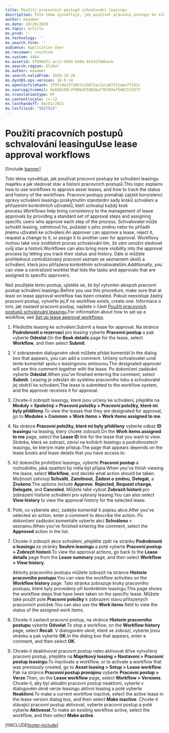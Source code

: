 ```yaml
---
title: Použití pracovních postupů schvalování leasingu
description: Toto téma vysvětluje, jak používat pracovní postupy ke schválení leasingu majetku a jak sledovat stav a historii pracovních postupů.
author: moaamer
ms.date: 10/28/2020
ms.topic: article
ms.prod: ''
ms.technology: ''
ms.search.form: ''
audience: Application User
ms.reviewer: roschlom
ms.custom: 4464
ms.assetid: 5f89daf1-acc2-4959-b48d-91542fb6bacb
ms.search.region: Global
ms.author: moaamer
ms.search.validFrom: 2020-10-28
ms.dyn365.ops.version: 10.0.14
ms.openlocfilehash: 2f9fc8e337206111b0f2ac1cca87131abe7f283c
ms.sourcegitcommit: 0e8db169c3f90bd750826af76709ef5d621fd377
ms.translationtype: HT
ms.contentlocale: cs-CZ
ms.lasthandoff: 04/01/2021
ms.locfileid: "5827523"
---
```

# <a name="use-lease-approval-workflows"></a><span data-ttu-id="be8c7-103">Použití pracovních postupů schvalování leasingu</span><span class="sxs-lookup"><span data-stu-id="be8c7-103">Use lease approval workflows</span></span>

[!include [banner](../includes/banner.md)]

<span data-ttu-id="be8c7-104">Toto téma vysvětluje, jak používat pracovní postupy ke schválení leasingu majetku a jak sledovat stav a historii pracovních postupů.</span><span class="sxs-lookup"><span data-stu-id="be8c7-104">This topic explains how to use workflows to approve asset leases, and how to track the status and history of the workflows.</span></span> <span data-ttu-id="be8c7-105">Pracovní postupy pomáhají zajistit konzistenci správy schválení leasingu poskytnutím standardní sady kroků schválení a přiřazením konkrétních uživatelů, kteří schvalují každý krok procesu.</span><span class="sxs-lookup"><span data-stu-id="be8c7-105">Workflows help bring consistency to the management of lease approvals by providing a standard set of approval steps and assigning specific users who approve each step of the process.</span></span> <span data-ttu-id="be8c7-106">Schvalovatel může schválit leasing, odmítnout ho, požádat o jeho změnu nebo ho přiřadit jinému uživateli ke schválení.</span><span class="sxs-lookup"><span data-stu-id="be8c7-106">An approver can approve a lease, reject it, request a change to it, or assign it to another user for approval.</span></span> <span data-ttu-id="be8c7-107">Workflovy mohou také více zviditelnit proces schvalování tím, že vám umožní sledovat svůj stav a historii.</span><span class="sxs-lookup"><span data-stu-id="be8c7-107">Workflows can also bring more visibility into the approval process by letting you track their status and history.</span></span> <span data-ttu-id="be8c7-108">Dále si můžete prohlédnout centralizovaný pracovní seznam se seznamem úkolů a schválení, která jsou přiřazena konkrétním schvalovatelům.</span><span class="sxs-lookup"><span data-stu-id="be8c7-108">Additionally, you can view a centralized worklist that lists the tasks and approvals that are assigned to specific approvers.</span></span>

<span data-ttu-id="be8c7-109">Než použijete tento postup, ujistěte se, že byl vytvořen alespoň pracovní postup schválení leasingu.</span><span class="sxs-lookup"><span data-stu-id="be8c7-109">Before you use this procedure, make sure that at least on lease approval workflow has been created.</span></span> <span data-ttu-id="be8c7-110">Pokud neexistuje žádný pracovní postup, vytvořte jej.</span><span class="sxs-lookup"><span data-stu-id="be8c7-110">If no workflow exists, create one.</span></span> <span data-ttu-id="be8c7-111">Informace o tom, jak nastavit pracovní postup, najdete v části [Použití pracovních postupů schvalování leasingu](set-up-lease-wrkflw.md).</span><span class="sxs-lookup"><span data-stu-id="be8c7-111">For information about how to set up a workflow, see [Set up lease approval workflows](set-up-lease-wrkflw.md).</span></span>

1. <span data-ttu-id="be8c7-112">Předložte leasing ke schválení.</span><span class="sxs-lookup"><span data-stu-id="be8c7-112">Submit a lease for approval.</span></span> <span data-ttu-id="be8c7-113">Na stránce **Podrobnosti o rezervaci** pro leasing vyberte **Pracovní postup** a pak vyberte **Odeslat**.</span><span class="sxs-lookup"><span data-stu-id="be8c7-113">On the **Book details** page for the lease, select **Workflow**, and then select **Submit**.</span></span>
2. <span data-ttu-id="be8c7-114">V zobrazeném dialogovém okně můžete přidat komentář.</span><span class="sxs-lookup"><span data-stu-id="be8c7-114">In the dialog box that appears, you can add a comment.</span></span> <span data-ttu-id="be8c7-115">Určený schvalovatel uvidí tento komentář spolu s leasingovou smlouvou.</span><span class="sxs-lookup"><span data-stu-id="be8c7-115">The designated approver will see this comment together with the lease.</span></span> <span data-ttu-id="be8c7-116">Po dokončení zadávání vyberte **Odeslat**.</span><span class="sxs-lookup"><span data-stu-id="be8c7-116">When you've finished entering the comment, select **Submit**.</span></span> <span data-ttu-id="be8c7-117">Leasing je odeslán do systému pracovního toku a schvalovatel jej obdrží ke schválení.</span><span class="sxs-lookup"><span data-stu-id="be8c7-117">The lease is submitted to the workflow system, and the approver receives it for approval.</span></span>
3. <span data-ttu-id="be8c7-118">Chcete-li zobrazit leasingy, které jsou určeny ke schválení, přejděte na **Moduly \> Společný \> Pracovní položky \> Pracovní položky, které mi byly přiděleny**.</span><span class="sxs-lookup"><span data-stu-id="be8c7-118">To view the leases that they are designated for approval, go to **Modules \> Common \> Work items \> Work items assigned to me**.</span></span>
4. <span data-ttu-id="be8c7-119">Na stránce **Pracovní položky, které mi byly přiděleny** vyberte odkaz **ID leasingu** na leasing, který chcete zobrazit.</span><span class="sxs-lookup"><span data-stu-id="be8c7-119">On the **Work items assigned to me** page, select the **Lease ID** link for the lease that you want to view.</span></span> <span data-ttu-id="be8c7-120">Stránka, která se zobrazí, závisí na knihách leasingu a podrobnostech leasingu, ke kterým máte přístup.</span><span class="sxs-lookup"><span data-stu-id="be8c7-120">The page that appears depends on the lease books and lease details that you have access to.</span></span>
5. <span data-ttu-id="be8c7-121">Až dokončíte prohlížení leasingu, vyberte **Pracovní postup** a rozhodněte, jaká opatření by měla být přijata.</span><span class="sxs-lookup"><span data-stu-id="be8c7-121">When you've finish viewing the lease, select **Workflow**, and decide what action should be taken.</span></span> <span data-ttu-id="be8c7-122">Možnosti zahrnují **Schválit**, **Zamítnout**, **Žádost o změnu**, **Delegát**, a **Zrušeno**.</span><span class="sxs-lookup"><span data-stu-id="be8c7-122">The options include **Approve**, **Rejected**, **Request change**, **Delegate**, and **Canceled**.</span></span> <span data-ttu-id="be8c7-123">Můžete také vybrat **Zobrazit historii** pro zobrazení historie schválení pro vybraný leasing.</span><span class="sxs-lookup"><span data-stu-id="be8c7-123">You can also select **View history** to view the approval history for the selected lease.</span></span>
6. <span data-ttu-id="be8c7-124">Poté, co vyberete akci, zadejte komentář k popisu akce.</span><span class="sxs-lookup"><span data-stu-id="be8c7-124">After you've selected an action, enter a comment to describe the action.</span></span> <span data-ttu-id="be8c7-125">Po dokončení zadávání komentáře vyberte akci **Schváleno** v seznamu.</span><span class="sxs-lookup"><span data-stu-id="be8c7-125">When you've finished entering the comment, select the **Approved** action in the list.</span></span>
7. <span data-ttu-id="be8c7-126">Chcete-li zobrazit akce schválení, přejděte zpět na stránku **Podrobnosti o leasingu** ze stránky **Souhrn leasingu** a poté vyberte **Pracovní postup \> Zobrazit historii**.</span><span class="sxs-lookup"><span data-stu-id="be8c7-126">To view the approval actions, go back to the **Lease details** page from the **Lease summary** page, and then select **Workflow \> View history**.</span></span>

    <span data-ttu-id="be8c7-127">Aktivity pracovního postupu můžete zobrazit na stránce **Historie pracovního postupu**.</span><span class="sxs-lookup"><span data-stu-id="be8c7-127">You can view the workflow activities on the **Workflow history** page.</span></span> <span data-ttu-id="be8c7-128">Tato stránka zobrazuje kroky pracovního postupu, které byly provedeny při konkrétním leasingu.</span><span class="sxs-lookup"><span data-stu-id="be8c7-128">This page shows the workflow steps that have been taken on the specific lease.</span></span> <span data-ttu-id="be8c7-129">Můžete také použít pole **Pracovní položky** k zobrazení stavu přiřazených pracovních položek.</span><span class="sxs-lookup"><span data-stu-id="be8c7-129">You can also use the **Work items** field to view the status of the assigned work items.</span></span>

8. <span data-ttu-id="be8c7-130">Chcete-li zastavit pracovní postup, na stránce **Historie pracovního postupu** vyberte **Odvolat**.</span><span class="sxs-lookup"><span data-stu-id="be8c7-130">To stop a workflow, on the **Workflow history** page, select **Recall**.</span></span> <span data-ttu-id="be8c7-131">V dialogovém okně, které se zobrazí, vyberte jinou stránku a pak vyberte **OK**.</span><span class="sxs-lookup"><span data-stu-id="be8c7-131">In the dialog box that appears, enter a comment, and then select **OK**.</span></span>
9. <span data-ttu-id="be8c7-132">Chcete-li deaktivovat pracovní postup nebo aktivovat dříve vytvořený pracovní postup, přejděte na **Majetkový leasing \> Nastavení \> Pracovní postup leasingu**.</span><span class="sxs-lookup"><span data-stu-id="be8c7-132">To inactivate a workflow, or to activate a workflow that was previously created, go to **Asset leasing \> Setup \> Lease workflow**.</span></span> <span data-ttu-id="be8c7-133">Pak na stránce **Pracovní postup pronájmu** vyberte **Pracovní postup \> Verze**.</span><span class="sxs-lookup"><span data-stu-id="be8c7-133">Then, on the **Lease workflow** page, select **Workflow \> Versions**.</span></span> <span data-ttu-id="be8c7-134">Chcete-li, aby byl aktuální pracovní postup neaktivní, vyberte v dialogovém okně verze leasingu aktivní leasing a poté vyberte **Neaktivní**.</span><span class="sxs-lookup"><span data-stu-id="be8c7-134">To make a current workflow inactive, select the active lease in the lease version dialog box, and then select **Make inactive**.</span></span> <span data-ttu-id="be8c7-135">Chcete-li stávající pracovní postup aktivovat, vyberte pracovní postup a poté vyberte **Aktivovat**.</span><span class="sxs-lookup"><span data-stu-id="be8c7-135">To make an existing workflow active, select the workflow, and then select **Make active**.</span></span>


[!INCLUDE[footer-include](../../includes/footer-banner.md)]
